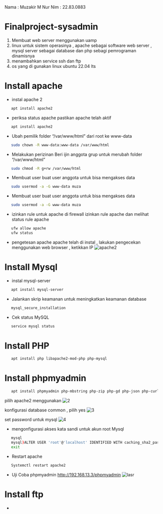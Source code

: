 Nama : Muzakir M Nur
Nim : 22.83.0883

# Finalproject-sysadmin

1. Membuat web server menggunakan uamp
2. linux untuk sistem operasinya , apache sebagai software web server ,  mysql server sebagai database dan php sebagi pemrograman dinamisnya
3. menambahkan service ssh dan ftp
4. os yang di gunakan linux ubuntu 22.04 lts

# Install apache
- instal apache 2 
```bash
   apt install apache2
```

- periksa status apache
pastikan apache telah aktif
```bash
   apt install apache2
```

- Ubah pemilik folder “/var/www/html” dari root ke www-data
```bash
   sudo chown -R www-data:www-data /var/www/html
```

- Melakukan perizinan
Beri ijin anggota grup untuk merubah folder “/var/www/html”
```bash
   sudo chmod -R g+rw /var/www/html
```

- Membuat user
buat user anggota untuk bisa mengakses data
```bash
   sudo usermod -a -G www-data muza
```

- Membuat user
buat user anggota untuk bisa mengakses data
```bash
   sudo usermod -a -G www-data muza
```
- izinkan rule untuk apache di firewall
izinkan rule apache dan melihat status rule apache
```bash
   ufw allow apache
   ufw status
```

- pengetesan apache
apache telah di instal , lakukan pengecekan menggunakan web browser , ketikkan IP
![apache2](https://github.com/MuzaTzy/Finalproject-sysadmin/assets/144196362/a4812eb5-17c1-4bd2-aa17-3f582a2b1c41)

# Install Mysql
- instal mysql-server 
```bash
   apt install mysql-server
```
- Jalankan skrip keamanan untuk meningkatkan keamanan database
```bash
   mysql_secure_installation
```
- Cek status MySQL
```bash
   service mysql status
```

# Install PHP
```bash
   apt install php libapache2-mod-php php-mysql
```

# Install phpmyadmin
```bash
   apt install phpmyadmin php-mbstring php-zip php-gd php-json php-curl
```
pilih apache2 menggunakan
![2](https://github.com/MuzaTzy/Finalproject-sysadmin/assets/144196362/c65276f0-05e1-4155-837c-b3aa32edd64f)

konfigurasi database common , pilih yes
![3](https://github.com/MuzaTzy/Finalproject-sysadmin/assets/144196362/7a4f980c-f726-4c39-a0c5-b52538b71303)

set password untuk mysql
![4](https://github.com/MuzaTzy/Finalproject-sysadmin/assets/144196362/a8d3f9bc-8463-4a63-a61f-7f2dd10c2f81)

- mengonfigurasi akses kata sandi untuk akun root Mysql
```bash
   mysql
   mysql)ALTER USER 'root'@'localhost' IDENTIFIED WITH caching_sha2_password BY   'password';
   exit
```
- Restart apache
```bash
   Systemctl restart apache2
```
- Uji Coba phpmyadmin
http://192.168.13.3/phpmyadmin
![lasr](https://github.com/MuzaTzy/Finalproject-sysadmin/assets/144196362/7073c518-ef34-4b4a-9112-d85060eb3d9f)

# Install ftp
- 






